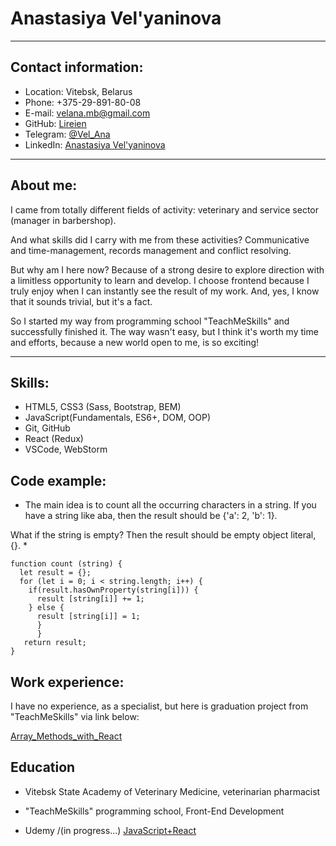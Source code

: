 # Anastasiya Vel'yaninova

************************

## Contact information:
* Location: Vitebsk, Belarus
* Phone: +375-29-891-80-08
* E-mail: velana.mb@gmail.com
* GitHub: [Lireien](https://github.com/Lireien)
* Telegram: [@Vel_Ana](https://t.me/Vel_Ana)
* LinkedIn: [Anastasiya Vel'yaninova](https://www.linkedin.com/in/anastasiya-vel-yaninova-a94659202/)

**************************
## About me:
I came from totally different fields of activity: veterinary and service sector \(manager in barbershop).

And what skills did I carry with me from these activities? Communicative and time-management, records management and conflict resolving. 

But why am I here now? Because of a strong desire to explore direction with a limitless opportunity to learn and develop. I choose frontend because I truly enjoy when I can instantly see the result of my work. And, yes, I know that it sounds trivial, but it's a fact.

So I started my way from programming school "TeachMeSkills" and successfully finished it. The way wasn't easy, but I think it's worth my time and efforts, because a new world open to me, is so exciting!

***************************

## Skills:
* HTML5, CSS3 \(Sass, Bootstrap, BEM)
* JavaScript\(Fundamentals, ES6+, DOM, OOP)
* Git, GitHub
* React \(Redux)
* VSCode, WebStorm

## Code example:

* The main idea is to count all the occurring characters in a string. If you have a string like aba, then the result should be \{'a': 2, 'b': 1}.

What if the string is empty? Then the result should be empty object literal, \{}. *

```
function count (string) {  
  let result = {};
  for (let i = 0; i < string.length; i++) {
    if(result.hasOwnProperty(string[i])) {
      result [string[i]] += 1;
    } else {
      result [string[i]] = 1;
      }
      }
   return result;
}
```
## Work experience:

I have no experience, as a specialist, but here is graduation project from "TeachMeSkills" via link below:

[Array_Methods_with_React](https://lireien.github.io/React-methods/)

## Education

* Vitebsk State Academy of Veterinary Medicine, veterinarian pharmacist

* "TeachMeSkills" programming school, Front-End Development

* Udemy /(in progress...) [JavaScript+React](https://www.udemy.com/course/javascript_full/)


